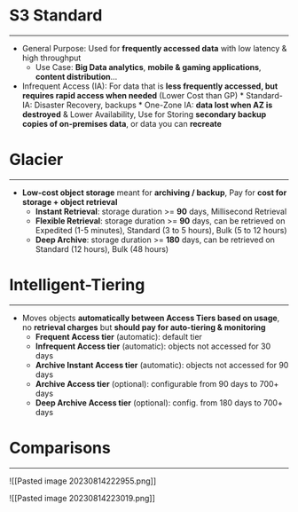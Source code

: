 # S3 Standard
---

* General Purpose:  Used for **frequently accessed data** with low latency & high throughput
	* Use Case: **Big Data analytics**, **mobile & gaming applications**, **content distribution**…
* Infrequent Access (IA): For data that is **less frequently accessed, but requires rapid access when needed** (Lower Cost than GP)
		* Standard-IA: Disaster Recovery, backups
		* One-Zone IA: **data lost when AZ is destroyed** & Lower Availability, Use for Storing **secondary backup copies of on-premises data**, or data you can **recreate**


# Glacier
---

* **Low-cost object storage** meant for **archiving / backup**, Pay for **cost for storage + object retrieval**
	* **Instant Retrieval**: storage duration >= **90** days, Millisecond Retrieval
	* **Flexible Retrieval**: storage duration >= **90** days, can be retrieved on Expedited (1-5 minutes), Standard (3 to 5 hours), Bulk (5 to 12 hours)
	* **Deep Archive**: storage duration >= **180** days, can be retrieved on Standard (12 hours), Bulk (48 hours)

# Intelligent-Tiering
---

* Moves objects **automatically between Access Tiers based on usage**, no **retrieval charges** but **should pay for auto-tiering & monitoring**
	* **Frequent Access tier** (automatic): default tier 
	* **Infrequent Access tier** (automatic): objects not accessed for 30 days 
	* **Archive Instant Access tier** (automatic): objects not accessed for 90 days 
	* **Archive Access tier** (optional): configurable from 90 days to 700+ days 
	* **Deep Archive Access tier** (optional): config. from 180 days to 700+ days

# Comparisons
---

![[Pasted image 20230814222955.png]]

![[Pasted image 20230814223019.png]]
